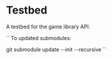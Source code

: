 # Testbed
A testbed for the game library API.

``
To updated submodules:

git submodule update --init --recursive
``
